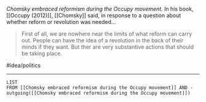*Chomsky embraced reformism during the Occupy movement.* In his book, [[Occupy (2012)]], [[Chomsky]] said, in response to a question about whether reform or revolution was needed...

> First of all, we are nowhere near the limits of what reform can carry out. People can have the idea of a revolution in the back of their minds if they want. But ther are very substantive actions that should be taking place. 

#idea/politics 

---
```dataview
LIST
FROM [[Chomsky embraced reformism during the Occupy movement]] AND -outgoing([[Chomsky embraced reformism during the Occupy movement]])
```